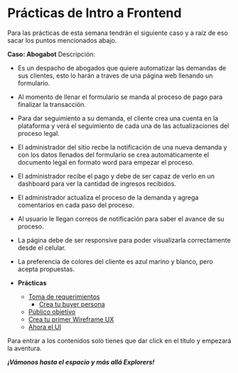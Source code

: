 # Prácticas de Intro a Frontend

Para las prácticas de esta semana tendrán el siguiente caso y a raíz de eso sacar los puntos mencionados abajo.

**Caso: Abogabot**
Descripción: 
- Es un despacho de abogados que quiere automatizar las demandas de sus clientes, esto lo harán a traves de una página web llenando un formulario.
- Al momento de llenar el formulario se manda al proceso de pago para finalizar la transacción.
- Para dar seguimiento a su demanda, el cliente crea una cuenta en la plataforma y verá el seguimiento de cada una de las actualizaciones del proceso legal.
- El administrador del sitio recbe la notificación de una nueva demanda y con los datos llenados del formulario se crea automáticamente el documento  legal en formato word para empezar el proceso.
- El administrador recibe el pago y debe de ser capaz de verlo en un dashboard para ver la cantidad de ingresos recibidos.
- El administrador actualiza el proceso de la demanda y agrega comentarios en cada paso del proceso.
- Al usuario le llegan correos de notificación para saber el avance de su proceso.
- La página debe de ser responsive para poder visualizarla correctamente desde el celular.
- La preferencia de colores del cliente es azul marino y blanco, pero acepta propuestas.


- **Prácticas**
	- [Toma de requerimientos](./1.-requerimientos.md)
    	- [Crea tu buyer persona](./2.-buyerPersona.md)
	- [Público objetivo](./3.-publicoObjetivo.md)
	- [Crea tu primer Wireframe UX](./4.-wireframe.md)
	- [Ahora el UI](./5.-ui.md)

Para entrar a los contenidos solo tienes que dar click en el título y empezará la aventura.

***¡Vámonos hasta el espacio y más allá Explorers!***
